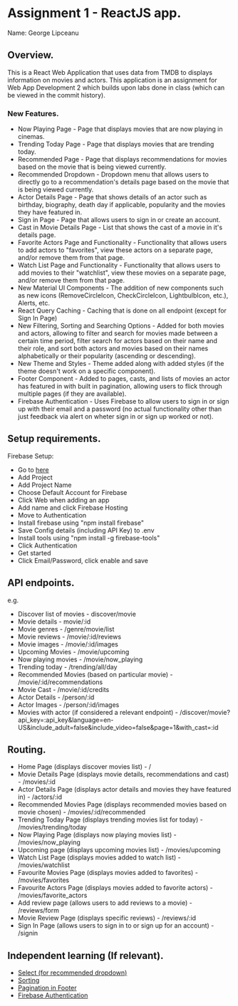 # Assignment 1 - ReactJS app.

Name: George Lipceanu

## Overview.

This is a React Web Application that uses data from TMDB to displays information on movies and actors. This application is an assignment for Web App Development 2 which builds upon labs done in class (which can be viewed in the commit history).

### New Features.
 
+ Now Playing Page - Page that displays movies that are now playing in cinemas.
+ Trending Today Page - Page that displays movies that are trending today.
+ Recommended Page - Page that displays recommendations for movies based on the movie that is being viewed currently.
+ Recommended Dropdown - Dropdown menu that allows users to directly go to a recommendation's details page based on the movie that is being viewed currently.
+ Actor Details Page - Page that shows details of an actor such as birthday, biography, death day if applicable, popularity and the movies they have featured in.
+ Sign in Page - Page that allows users to sign in or create an account.
+ Cast in Movie Details Page - List that shows the cast of a movie in it's details page.
+ Favorite Actors Page and Functionality - Functionality that allows users to add actors to "favorites", view these actors on a separate page, and/or remove them from that page. 
+ Watch List Page and Functionality - Functionality that allows users to add movies to their "watchlist", view these movies on a separate page, and/or remove them from that page. 
+ New Material UI Components - The addition of new components such as new icons (RemoveCircleIcon, CheckCircleIcon, LightbulbIcon, etc.), Alerts, etc. 
+ React Query Caching - Caching that is done on all endpoint (except for Sign In Page)
+ New Filtering, Sorting and Searching Options - Added for both movies and actors, allowing to filter and search for movies made between a certain time period, filter search for actors based on their name and their role, and sort both actors and movies based on their names alphabetically or their popularity (ascending or descending).
+ New Theme and Styles - Theme added along with added styles (if the theme doesn't work on a specific component).
+ Footer Component - Added to pages, casts, and lists of movies an actor has featured in with built in pagination, allowing users to flick through multiple pages (if they are available).
+ Firebase Authentication - Uses Firebase to allow users to sign in or sign up with their email and a password (no actual functionality other than just feedback via alert on wheter sign in or sign up worked or not).

## Setup requirements.

Firebase Setup:
+ Go to [here](https://console.firebase.google.com/)
+ Add Project
+ Add Project Name
+ Choose Default Account for Firebase
+ Click Web when adding an app
+ Add name and click Firebase Hosting
+ Move to Authentication
+ Install firebase using "npm install firebase"
+ Save Config details (including API Key) to .env
+ Install tools using "npm install -g firebase-tools"
+ Click Authentication
+ Get started
+ Click Email/Password, click enable and save

## API endpoints.

e.g.
+ Discover list of movies - discover/movie
+ Movie details - movie/:id
+ Movie genres - /genre/movie/list
+ Movie reviews - /movie/:id/reviews
+ Movie images - /movie/:id/images
+ Upcoming Movies - /movie/upcoming 
+ Now playing movies - /movie/now_playing
+ Trending today - /trending/all/day
+ Recommended Movies (based on particular movie) - /movie/:id/recommendations
+ Movie Cast - /movie/:id/credits
+ Actor Details - /person/:id
+ Actor Images - /person/:id/images
+ Movies with actor (if considered a relevant endpoint) - /discover/movie?api_key=:api_key&language=en-US&include_adult=false&include_video=false&page=1&with_cast=:id

## Routing.

+ Home Page (displays discover movies list) - /
+ Movie Details Page (displays movie details, recommendations and cast) - /movies/:id
+ Actor Details Page (displays actor details and movies they have featured in) - /actors/:id
+ Recommended Movies Page (displays recommended movies based on movie chosen) - /movies/:id/recommended
+ Trending Today Page (displays trending movies list for today) - /movies/trending/today
+ Now Playing Page (displays now playing movies list) - /movies/now_playing
+ Upcoming page (displays upcoming movies list) - /movies/upcoming
+ Watch List Page (displays movies added to watch list) - /movies/watchlist
+ Favourite Movies Page (displays movies added to favorites) - /movies/favorites
+ Favourite Actors Page (displays movies added to favorite actors) - /movies/favorite_actors
+ Add review page (allows users to add reviews to a movie) - /reviews/form
+ Movie Review Page (displays specific reviews) - /reviews/:id
+ Sign In Page (allows users to sign in to or sign up for an account) - /signin

## Independent learning (If relevant).

+ [Select (for recommended dropdown)](https://mui.com/material-ui/react-select/)
+ [Sorting](https://www.geeksforgeeks.org/sort-an-array-in-javascript/)
+ [Pagination in Footer](https://www.contentful.com/blog/react-pagination/?utm_source=chatgpt.com)
+ [Firebase Authentication](https://www.youtube.com/watch?v=2hR-uWjBAgw)
